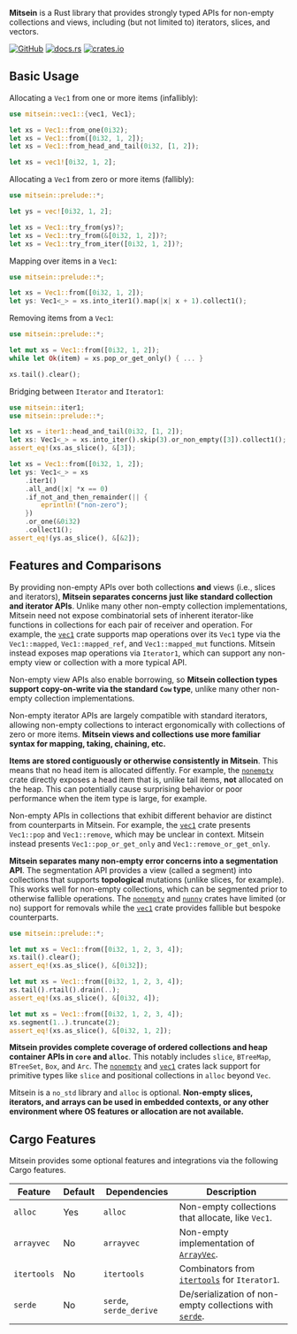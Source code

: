 **Mitsein** is a Rust library that provides strongly typed APIs for non-empty
collections and views, including (but not limited to) iterators, slices, and
vectors.

[![GitHub](https://img.shields.io/badge/GitHub-olson--sean--k/mitsein-8da0cb?logo=github&style=for-the-badge)](https://github.com/olson-sean-k/mitsein)
[![docs.rs](https://img.shields.io/badge/docs.rs-mitsein-66c2a5?logo=rust&style=for-the-badge)](https://docs.rs/mitsein)
[![crates.io](https://img.shields.io/crates/v/mitsein.svg?logo=rust&style=for-the-badge)](https://crates.io/crates/mitsein)

## Basic Usage

Allocating a `Vec1` from one or more items (infallibly):

```rust
use mitsein::vec1::{vec1, Vec1};

let xs = Vec1::from_one(0i32);
let xs = Vec1::from([0i32, 1, 2]);
let xs = Vec1::from_head_and_tail(0i32, [1, 2]);

let xs = vec1![0i32, 1, 2];
```

Allocating a `Vec1` from zero or more items (fallibly):

```rust
use mitsein::prelude::*;

let ys = vec![0i32, 1, 2];

let xs = Vec1::try_from(ys)?;
let xs = Vec1::try_from(&[0i32, 1, 2])?;
let xs = Vec1::try_from_iter([0i32, 1, 2])?;
```

Mapping over items in a `Vec1`:

```rust
use mitsein::prelude::*;

let xs = Vec1::from([0i32, 1, 2]);
let ys: Vec1<_> = xs.into_iter1().map(|x| x + 1).collect1();
```

Removing items from a `Vec1`:

```rust
use mitsein::prelude::*;

let mut xs = Vec1::from([0i32, 1, 2]);
while let Ok(item) = xs.pop_or_get_only() { ... }

xs.tail().clear();
```

Bridging between `Iterator` and `Iterator1`:

```rust
use mitsein::iter1;
use mitsein::prelude::*;

let xs = iter1::head_and_tail(0i32, [1, 2]);
let xs: Vec1<_> = xs.into_iter().skip(3).or_non_empty([3]).collect1();
assert_eq!(xs.as_slice(), &[3]);

let xs = Vec1::from([0i32, 1, 2]);
let ys: Vec1<_> = xs
    .iter1()
    .all_and(|x| *x == 0)
    .if_not_and_then_remainder(|| {
        eprintln!("non-zero");
    })
    .or_one(&0i32)
    .collect1();
assert_eq!(ys.as_slice(), &[&2]);
```

## Features and Comparisons

By providing non-empty APIs over both collections **and** views (i.e., slices
and iterators), **Mitsein separates concerns just like standard collection and
iterator APIs**. Unlike many other non-empty collection implementations, Mitsein
need not expose combinatorial sets of inherent iterator-like functions in
collections for each pair of receiver and operation. For example, the [`vec1`]
crate supports map operations over its `Vec1` type via the `Vec1::mapped`,
`Vec1::mapped_ref`, and `Vec1::mapped_mut` functions. Mitsein instead exposes
map operations via `Iterator1`, which can support any non-empty view or
collection with a more typical API.

Non-empty view APIs also enable borrowing, so **Mitsein collection types support
copy-on-write via the standard `Cow` type**, unlike many other non-empty
collection implementations.

Non-empty iterator APIs are largely compatible with standard iterators, allowing
non-empty collections to interact ergonomically with collections of zero or more
items. **Mitsein views and collections use more familiar syntax for mapping,
taking, chaining, etc.**

**Items are stored contiguously or otherwise consistently in Mitsein**. This
means that no head item is allocated diffently. For example, the [`nonempty`]
crate directly exposes a head item that is, unlike tail items, **not** allocated
on the heap. This can potentially cause surprising behavior or poor performance
when the item type is large, for example.

Non-empty APIs in collections that exhibit different behavior are distinct from
counterparts in Mitsein. For example, the [`vec1`] crate presents `Vec1::pop`
and `Vec1::remove`, which may be unclear in context. Mitsein instead presents
`Vec1::pop_or_get_only` and `Vec1::remove_or_get_only`.

**Mitsein separates many non-empty error concerns into a segmentation API**. The
segmentation API provides a view (called a segment) into collections that
supports **topological** mutations (unlike slices, for example). This works well
for non-empty collections, which can be segmented prior to otherwise fallible
operations. The [`nonempty`] and [`nunny`] crates have limited (or no) support
for removals while the [`vec1`] crate provides fallible but bespoke
counterparts.

```rust
use mitsein::prelude::*;

let mut xs = Vec1::from([0i32, 1, 2, 3, 4]);
xs.tail().clear();
assert_eq!(xs.as_slice(), &[0i32]);

let mut xs = Vec1::from([0i32, 1, 2, 3, 4]);
xs.tail().rtail().drain(..);
assert_eq!(xs.as_slice(), &[0i32, 4]);

let mut xs = Vec1::from([0i32, 1, 2, 3, 4]);
xs.segment(1..).truncate(2);
assert_eq!(xs.as_slice(), &[0i32, 1, 2]);
```

**Mitsein provides complete coverage of ordered collections and heap container
APIs in `core` and `alloc`**. This notably includes `slice`, `BTreeMap`,
`BTreeSet`, `Box`, and `Arc`. The [`nonempty`] and [`vec1`] crates lack support
for primitive types like `slice` and positional collections in `alloc` beyond
`Vec`.

Mitsein is a `no_std` library and `alloc` is optional. **Non-empty slices,
iterators, and arrays can be used in embedded contexts, or any other environment
where OS features or allocation are not available.**

## Cargo Features

Mitsein provides some optional features and integrations via the following Cargo
features.

| Feature     | Default | Dependencies            | Description                                                |
|-------------|---------|-------------------------|------------------------------------------------------------|
| `alloc`     | Yes     | `alloc`                 | Non-empty collections that allocate, like `Vec1`.          |
| `arrayvec`  | No      | `arrayvec`              | Non-empty implementation of [`ArrayVec`][`arrayvec`].      |
| `itertools` | No      | `itertools`             | Combinators from [`itertools`] for `Iterator1`.            |
| `serde`     | No      | `serde`, `serde_derive` | De/serialization  of non-empty collections with [`serde`]. |

[`arrayvec`]: https://crates.io/crates/arrayvec
[`itertools`]: https://crates.io/crates/itertools
[`nonempty`]: https://crates.io/crates/nonempty
[`nunny`]: https://crates.io/crates/nunny
[`serde`]: https://crates.io/crates/serde
[`vec1`]: https://crates.io/crates/vec1
